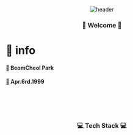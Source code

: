 <div align = "center">

  ![header](https://capsule-render.vercel.app/api?type=cylinder&color=000000&height=150&section=header&text=Bomtori&fontColor=ffffff&fontSize=70&animation=fadeIn&fontAlignY=55)
  

<h3> 🤗 Welcome 🤗 </h3>

</div>

# 🦊 info
#### 🌱 BeomCheol Park
#### 🎂 Apr.6rd.1999

#


  
<br/><br/>
<div align = "center">
  
  <h3>💻 Tech Stack 💻</h3>

</div>

<br/>
